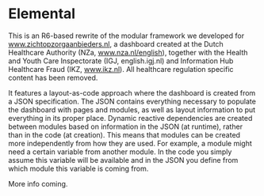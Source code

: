 # Elemental

This is an R6-based rewrite of the modular framework we developed for www.zichtopzorgaanbieders.nl, a dashboard created at the Dutch Healthcare Authority (NZa, www.nza.nl/english), together with the Health and Youth Care Inspectorate (IGJ, english.igj.nl) and Information Hub Healthcare Fraud (IKZ, www.ikz.nl). All healthcare regulation specific content has been removed. 

It features a layout-as-code approach where the dashboard is created from a JSON specification. The JSON contains everything necessary to populate the dashboard with pages and modules, as well as layout information to put everything in its proper place. Dynamic reactive dependencies are created between modules based on information in the JSON (at runtime), rather than in the code (at creation). This means that modules can be created more independently from how they are used. For example, a module might need a certain variable from another module. In the code you simply assume this variable will be available and in the JSON you define from which module this variable is coming from.

More info coming.

